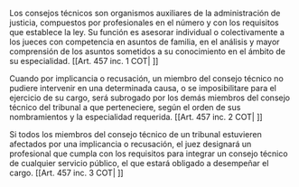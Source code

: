 Los consejos técnicos son organismos auxiliares de la administración de justicia, compuestos por profesionales en el número y con los requisitos que establece la ley. Su función es asesorar individual o colectivamente a los jueces con competencia en asuntos de familia, en el análisis y mayor comprensión de los asuntos sometidos a su conocimiento en el ámbito de su especialidad. [[Art. 457 inc. 1 COT| ]]

Cuando por implicancia o recusación, un miembro del consejo técnico no pudiere intervenir en una determinada causa, o se imposibilitare para el ejercicio de su cargo, será subrogado por los demás miembros del consejo técnico del tribunal a que perteneciere, según el orden de sus nombramientos y la especialidad requerida. [[Art. 457 inc. 2 COT| ]]

Si todos los miembros del consejo técnico de un tribunal estuvieren afectados por una implicancia o recusación, el juez designará un profesional que cumpla con los requisitos para integrar un consejo técnico de cualquier servicio público, el que estará obligado a desempeñar el cargo. [[Art. 457 inc. 3 COT| ]]